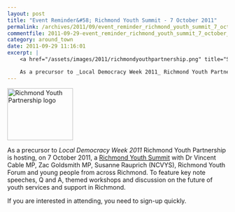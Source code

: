 ```yaml
---
layout: post
title: "Event Reminder&#58; Richmond Youth Summit - 7 October 2011"
permalink: /archives/2011/09/event_reminder_richmond_youth_summit_7_october_201.html
commentfile: 2011-09-29-event_reminder_richmond_youth_summit_7_october_201
category: around_town
date: 2011-09-29 11:16:01
excerpt: |
    <a href="/assets/images/2011/richmondyouthpartnership.png" title="See larger version of - Richmond Youth Partnership logo"><img src="/assets/images/2011/richmondyouthpartnership_thumb.png" width="150" height="119" alt="Richmond Youth Partnership logo" class=" right" /></a>

    As a precursor to _Local Democracy Week 2011_ Richmond Youth Partnership is hosting, on 7 October 2011, a <a href="https://stmargarets.london/event/meeting/200705143064">Richmond Youth Summit</a> with Dr Vincent Cable MP, Zac Goldsmith MP, Susanne Rauprich (NCVYS), Richmond Youth Forum and young people from across Richmond. To feature key note speeches, Q and A, themed workshops and discussion on the future of youth services and support in Richmond.
---
```


<a href="/assets/images/2011/richmondyouthpartnership.png" title="See larger version of - Richmond Youth Partnership logo"><img src="/assets/images/2011/richmondyouthpartnership_thumb.png" width="150" height="119" alt="Richmond Youth Partnership logo" class=" right" /></a>

As a precursor to *Local Democracy Week 2011* Richmond Youth Partnership is hosting, on 7 October 2011, a [Richmond Youth Summit](/event/meeting/200705143064) with Dr Vincent Cable MP, Zac Goldsmith MP, Susanne Rauprich (NCVYS), Richmond Youth Forum and young people from across Richmond. To feature key note speeches, Q and A, themed workshops and discussion on the future of youth services and support in Richmond.

If you are interested in attending, you need to sign-up quickly.
